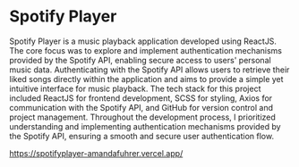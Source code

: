 # Spotify Player
Spotify Player is a music playback application developed using ReactJS. The core focus was to explore and implement authentication mechanisms provided by the Spotify API, enabling secure access to users' personal music data. Authenticating with the Spotify API allows users to retrieve their liked songs directly within the application and aims to provide a simple yet intuitive interface for music playback. The tech stack for this project included ReactJS for frontend development, SCSS for styling, Axios for communication with the Spotify API, and GitHub for version control and project management. Throughout the development process, I prioritized understanding and implementing authentication mechanisms provided by the Spotify API, ensuring a smooth and secure user authentication flow.

https://spotifyplayer-amandafuhrer.vercel.app/